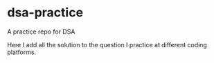 # dsa-practice
A practice repo for DSA

Here I add all the solution to the question I practice at different coding platforms.
